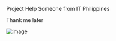 Project Help Someone from IT Philippines

Thank me later



![image](https://github.com/user-attachments/assets/201f260f-68fd-4cfa-9cbc-c6f77ef0b027)
